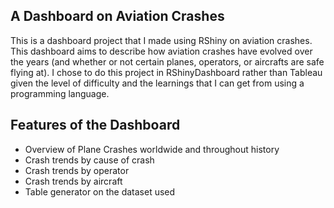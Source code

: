 ## A Dashboard on Aviation Crashes

This is a dashboard project that I made using RShiny on aviation crashes. This dashboard aims to describe how aviation crashes have evolved over the years (and whether or not certain planes, operators, or aircrafts are safe flying at). I chose to do this project in RShinyDashboard rather than Tableau given the level of difficulty and the learnings that I can get from using a programming language.

## Features of the Dashboard

- Overview of Plane Crashes worldwide and throughout history
- Crash trends by cause of crash
- Crash trends by operator
- Crash trends by aircraft
- Table generator on the dataset used
